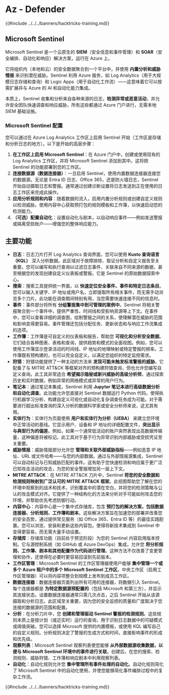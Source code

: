 # Az - Defender

{{#include ../../../banners/hacktricks-training.md}}

## Microsoft Sentinel

Microsoft Sentinel 是一个云原生的 **SIEM**（安全信息和事件管理）和 **SOAR**（安全编排、自动化和响应）解决方案，运行在 Azure 上。

它将组织内（本地和云）的安全数据聚合到一个平台中，并使用 **内置分析和威胁情报** 来识别潜在威胁。Sentinel 利用 Azure 服务，如 Log Analytics（用于大规模日志存储和查询）和 Logic Apps（用于自动化工作流）——这意味着它可以按需扩展并与 Azure 的 AI 和自动化能力集成。

本质上，Sentinel 收集和分析来自各种来源的日志，**检测异常或恶意活动**，并允许安全团队快速调查和响应威胁，所有这些都通过 Azure 门户进行，无需本地 SIEM 基础设施。

### Microsoft Sentinel 配置

您可以通过在 Azure Log Analytics 工作区上启用 Sentinel 开始（工作区是存储和分析日志的地方）。以下是开始的高层步骤：

1. **在工作区上启用 Microsoft Sentinel**：在 Azure 门户中，创建或使用现有的 Log Analytics 工作区，并将 Microsoft Sentinel 添加到其中。这将把 Sentinel 的功能部署到您的工作区。
2. **连接数据源（数据连接器）**：一旦启用 Sentinel，使用内置数据连接器连接您的数据源。无论是 Entra ID 日志、Office 365，还是防火墙日志，Sentinel 开始自动摄取日志和警报。通常通过创建诊断设置将日志发送到正在使用的日志工作区来完成此操作。
3. **应用分析规则和内容**：随着数据的流入，启用内置分析规则或创建自定义规则以检测威胁。使用内容中心获取预打包的规则模板和工作簿，以快速启动您的检测能力。
4. **（可选）配置自动化**：设置自动化与剧本，以自动响应事件——例如发送警报或隔离受损账户——增强您的整体响应能力。

## 主要功能

- **日志**：日志刀片打开 Log Analytics 查询界面，您可以使用 **Kusto 查询语言（KQL）** 深入分析数据。此区域对于故障排除、取证分析和自定义报告至关重要。您可以编写和执行查询以过滤日志事件、关联来自不同来源的数据，甚至根据您的发现创建自定义仪表板或警报。它是 Sentinel 的原始数据探索中心。
- **搜索**：搜索工具提供统一界面，以 **快速定位安全事件、事件和特定日志条目**。您可以输入关键字、IP 地址或用户名，立即提取所有相关事件，而无需手动浏览多个刀片。此功能在调查期间特别有用，当您需要快速连接不同的信息时。
- **事件**：事件部分将所有 **分组警报集中到可管理的案例中**。Sentinel 将相关警报聚合到一个事件中，提供严重性、时间线和受影响资源等上下文。在事件中，您可以查看详细的调查图，绘制警报之间的关系，使理解潜在威胁的范围和影响变得更容易。事件管理还包括分配任务、更新状态和与响应工作流集成的选项。
- **工作簿**：工作簿是可自定义的仪表板和报告，帮助您 **可视化和分析安全数据**。它们结合各种图表、表格和查询，提供趋势和模式的全面视图。例如，您可以使用工作簿显示登录活动的时间线、IP 地址的地理映射或特定警报的频率。工作簿既有预构建的，也可以完全自定义，以满足您组织的特定监控需求。
- **狩猎**：狩猎功能提供了一种主动的方法来 **发现可能未触发标准警报的威胁**。它配备了与 MITRE ATT&CK 等框架对齐的预构建狩猎查询，但也允许您编写自定义查询。此工具非常适合 **希望揭示隐秘或新兴威胁的高级分析师**，通过探索历史和实时数据，例如异常的网络模式或异常的用户行为。
- **笔记本**：通过笔记本集成，Sentinel 利用 **Jupyter 笔记本进行高级数据分析和自动化调查**。此功能允许您直接对 Sentinel 数据运行 Python 代码，使得执行机器学习分析、构建自定义可视化或自动化复杂调查任务成为可能。对于需要进行超出标准查询的深入分析的数据科学家或安全分析师来说，这尤其有用。
- **实体行为**：实体行为页面使用 **用户和实体行为分析（UEBA）** 来建立您环境中正常活动的基线。它显示用户、设备和 IP 地址的详细配置文件，**突出显示与典型行为的偏差**。例如，如果一个通常低活动的账户突然表现出高数据传输量，这种偏差将被标记。此工具对于基于行为异常识别内部威胁或受损凭证至关重要。
- **威胁情报**：威胁情报部分允许您 **管理和关联外部威胁指标**——例如恶意 IP 地址、URL 或文件哈希——与您的内部数据。通过与外部情报源集成，Sentinel 可以自动标记与已知威胁匹配的事件。这有助于您快速检测和响应属于更广泛已知攻击活动的攻击，为您的安全警报增加另一层上下文。
- **MITRE ATT&CK**：在 MITRE ATT&CK 刀片中，Sentinel **将您的安全数据和检测规则映射到广泛认可的 MITRE ATT&CK 框架**。此视图帮助您了解在您的环境中观察到的战术和技术，识别覆盖中的潜在空白，并将您的检测策略与公认的攻击模式对齐。它提供了一种结构化的方法来分析对手可能如何攻击您的环境，并帮助优先考虑防御行动。
- **内容中心**：内容中心是一个集中式存储库，包含 **预打包的解决方案，包括数据连接器、分析规则、工作簿和剧本**。这些解决方案旨在加速您的部署并改善您的安全态势，通过提供常见服务（如 Office 365、Entra ID 等）的最佳实践配置。您可以浏览、安装和更新这些内容包，使得将新技术集成到 Sentinel 中变得更容易，而无需大量手动设置。
- **存储库**：存储库功能（目前处于预览阶段）为您的 Sentinel 内容启用版本控制。它与源控制系统（如 GitHub 或 Azure DevOps）集成，允许您 **将分析规则、工作簿、剧本和其他配置作为代码进行管理**。这种方法不仅改善了变更管理和协作，还使得在必要时更容易回滚到先前版本。
- **工作区管理**：Microsoft Sentinel 的工作区管理器使用户能够 **集中管理一个或多个 Azure 租户中的多个 Microsoft Sentinel 工作区**。中央工作区（启用工作区管理器）可以将内容项整合到规模上发布到成员工作区。
- **数据连接器**：数据连接器页面列出所有可用的连接器，将数据引入 Sentinel。每个连接器都是 **为特定数据源预配置的**（包括 Microsoft 和第三方），并显示其连接状态。设置数据连接器通常只需几次点击，之后 Sentinel 开始从该源摄取和分析日志。此区域至关重要，因为您的安全监控的质量和广度取决于您连接的数据源的范围和配置。
- **分析**：在分析刀片中，您 **创建和管理驱动 Sentinel 警报的检测规则**。这些规则本质上是按计划（或近实时）运行的查询，用于识别日志数据中的可疑模式或阈值突破。您可以选择 Microsoft 提供的内置模板，或使用 KQL 编写自己的自定义规则。分析规则决定了警报的生成方式和时间，直接影响事件的形成和优先级。
- **观察列表**：Microsoft Sentinel 观察列表使您能够 **从外部数据源收集数据，以便与 Microsoft Sentinel 环境中的事件进行关联**。创建后，在您的搜索、检测规则、威胁狩猎、工作簿和响应剧本中利用观察列表。
- **自动化**：自动化规则允许您 **集中管理所有事件处理的自动化**。自动化规则简化了 Microsoft Sentinel 中的自动化使用，并使您能够简化事件编排过程中的复杂工作流。

{{#include ../../../banners/hacktricks-training.md}}

